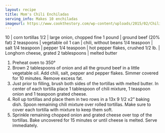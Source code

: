 ```yaml
---
layout: recipe
title: Mom's Chili Enchiladas
serving_info: Makes 10 enchiladas
imageurl: https://www.cookthestory.com/wp-content/uploads/2015/02/Chili-Enchiladas-13-square-600.jpg
---
```

<!-- Ingredients -->

10 | corn tortillas
1/2 | large onion, chopped fine
1 pound | ground beef (20% fat)
2 teaspoons | vegetable oil
1 can | chili, without beans
1/4 teaspoon | salt
1/4 teaspoon | pepper
1/4 teaspoon | hot pepper flakes, crushed
1/2 lb. | Longhorn cheese, grated
2 tablespoons | melted butter

<!-- split -->
<!-- Steps -->
1. Preheat oven to 350°
2. Brown 2 tablespoons of onion and all the ground beef in a little vegetable oil. Add chili, salt, pepper and pepper flakes. Simmer covered for 10 minutes. Remove excess fat.
3. Just prior to filling, brush both sides of the tortillas with melted butter. In center of each tortilla place 1 tablespoon of chili mixture, 1 teaspoon onion and 1 teaspoon grated cheese.
4. Roll up tortillas and place them in two rows in a 13x 9 1/2 x2” baking dish. Spoon remaining chili mixture over rolled tortillas. Make sure to cover each tortilla with mixture to keep them soft.
5. Sprinkle remaining chopped onion and grated cheese over top of the tortillas. Bake uncovered for 15 minutes or until cheese is melted. Serve immediately.
